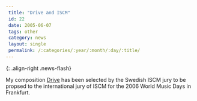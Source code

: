```yaml
---
 title: "Drive and ISCM"
 id: 22
 date: 2005-06-07
 tags: other
 category: news
 layout: single
 permalink: /:categories/:year/:month/:day/:title/
---
```

![image-right](/assets/images/spacer.gif){: .align-right .news-flash}

My composition <a href="http://www.henrikfrisk.com/index.jsp?metaId=music&amp;id=comp&amp;about=1&amp;field=title&amp;query=Drive">Drive</a> has been selected by the Swedish ISCM jury to be propsed to the international jury of ISCM for the 2006 World Music Days in Frankfurt.

